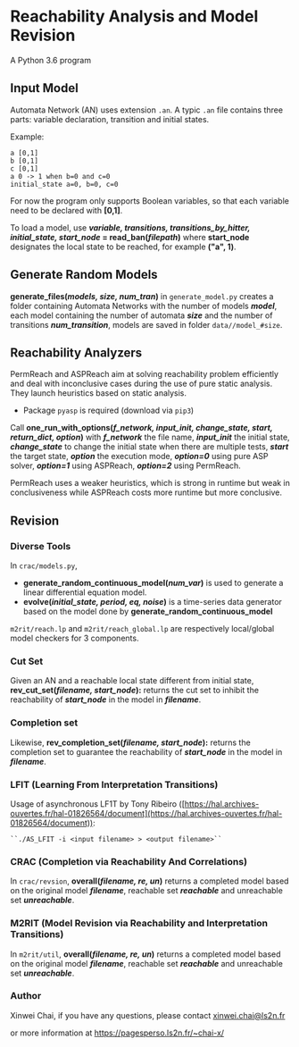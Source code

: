# Reachability Analysis and Model Revision

A Python 3.6 program
## Input Model

Automata Network (AN) uses extension ``.an``. A typic ``.an`` file contains three parts: variable declaration, transition and initial states. 

Example:
```
a [0,1]
b [0,1]
c [0,1]
a 0 -> 1 when b=0 and c=0
initial_state a=0, b=0, c=0
```
For now the program only supports Boolean variables, so that each variable need to be declared with **[0,1]**. 

To load a model, use  ***variable, transitions, transitions_by_hitter, initial_state, start_node* = read_ban(*filepath*)** where **start_node** designates the local state to be reached, for example **("a", 1)**.

## Generate Random Models

**generate_files(*models, size, num_tran*)** in ``generate_model.py`` creates a folder containing Automata Networks with the number of models ***model***,  each model containing the number of automata ***size*** and the number of transitions ***num_transition***,  models are saved in folder ``data//model_#size``.

## Reachability Analyzers

PermReach and ASPReach aim at solving reachability problem efficiently and deal with inconclusive cases during the use of pure static analysis. They launch heuristics based on static analysis. 

- Package ``pyasp``  is required (download via ``pip3``)

Call **one_run_with_options(*f_network, input_init, change_state, start, return_dict, option*)** with ***f_network*** the file name, ***input_init*** the initial state,  ***change_state*** to change the initial state when there are multiple tests,  ***start*** the target state, ***option*** the execution mode, ***option=0*** using pure ASP solver, ***option=1*** using ASPReach, ***option=2*** using PermReach.

PermReach uses a weaker heuristics, which is strong in runtime but weak in conclusiveness while ASPReach costs more runtime but more conclusive.

## Revision

### Diverse Tools
In ``crac/models.py``,
- **generate_random_continuous_model(*num_var*)** is used to generate a linear differential equation model.
- **evolve(*initial_state, period, eq, noise*)** is a time-series data generator based on the model done by **generate_random_continuous_model**

``m2rit/reach.lp`` and ``m2rit/reach_global.lp`` are respectively local/global model checkers for 3 components.

### Cut Set

Given an AN and a reachable local state different from initial state,  **rev_cut_set(*filename, start_node*):** returns the cut set to inhibit the reachability of ***start_node*** in the model in ***filename***.

### Completion set

Likewise,  **rev_completion_set(*filename, start_node*):** returns the completion set to guarantee the reachability of ***start_node*** in the model in ***filename***.

### LFIT (Learning From Interpretation Transitions)

Usage of asynchronous LF1T by Tony Ribeiro ([https://hal.archives-ouvertes.fr/hal-01826564/document](https://hal.archives-ouvertes.fr/hal-01826564/document)):

	``./AS_LFIT -i <input filename> > <output filename>``

### CRAC (Completion via Reachability And Correlations)
In ``crac/revsion``, **overall(*filename, re, un*)** returns a completed model based on the original model ***filename***, reachable set ***reachable*** and unreachable set ***unreachable***.
### M2RIT (Model Revision via Reachability and Interpretation Transitions)
In ``m2rit/util``, **overall(*filename, re, un*)** returns a completed model based on the original model ***filename***, reachable set ***reachable*** and unreachable set ***unreachable***.

### Author
Xinwei Chai, if you have any questions, please contact xinwei.chai@ls2n.fr

or more information at https://pagesperso.ls2n.fr/~chai-x/
